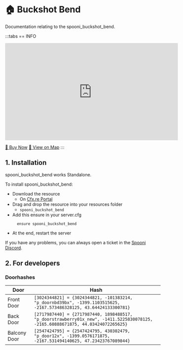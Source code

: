 # 🏠 Buckshot Bend
Documentation relating to the spooni_buckshot_bend.

:::tabs
== INFO
<iframe width="560" height="315" src="https://dunb17ur4ymx4.cloudfront.net/wysiwyg/1218000/f814720d91b3c9e727e2f896172a7a37381004d9.png" frameborder="0" allow="accelerometer; autoplay; clipboard-write; encrypted-media; gyroscope; picture-in-picture; web-share" allowfullscreen></iframe>

<a href="https://spooni-mapping.tebex.io/package/6524621" class="button-buy">🛒 Buy Now</a>
<a href="https://spooni.de/rdr2/?m=house154" class="button-map">📍 View on Map</a>
:::

## 1. Installation
spooni_buckshot_bend works Standalone.  

To install spooni_buckshot_bend:
- Download the resource
  - On [Cfx.re Portal](https://portal.cfx.re/)
- Drag and drop the resource into your resources folder
  - `spooni_buckshot_bend`
- Add this ensure in your server.cfg
  ```
    ensure spooni_buckshot_bend
  ```
- At the end, restart the server

If you have any problems, you can always open a ticket in the [Spooni Discord](https://discord.gg/spooni).

## 2. For developers
### Doorhashes
| Door                      | Hash
|---------------------------|----------------------------------------------------------------------------------|
| Front Door                | `[3024344821] = {3024344821, -101383214, "p_doornbd39bx", -1399.1103515625, -2167.573486328125, 43.64424133300781}`
| Back Door                 | `[2717987440] = {2717987440, 1898488517, "p_doorstrawberry01x_new", -1411.5225830078125, -2165.60888671875, 44.03424072265625}`
| Balcony Door              | `[2547424795] = {2547424795, 430302479, "p_door12x", -1399.0576171875, -2167.531494140625, 47.23423767089844}`